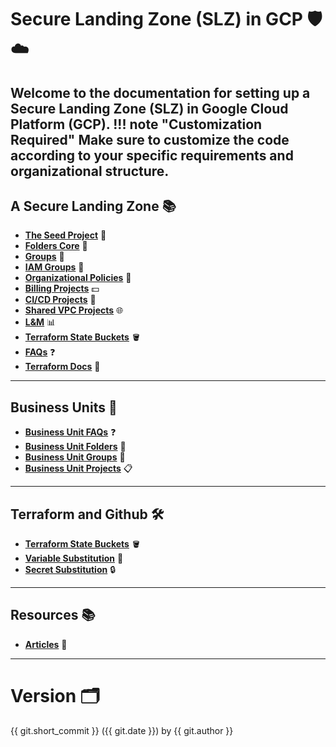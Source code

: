 # Secure Landing Zone (SLZ) in GCP 🛡️☁️

Welcome to the **documentation** for setting up a Secure Landing Zone (SLZ) in Google Cloud Platform (GCP).
!!! note "Customization Required"
    Make sure to customize the code according to your specific requirements and organizational structure.
---

## A Secure Landing Zone 📚

- [**The Seed Project**](./seed.md) 🌱
- [**Folders Core**](./slz-folders-core.md) 📁
- [**Groups**](./slz-groups.md) 👥
- [**IAM Groups**](./slz-groups-iam.md) 🔐
- [**Organizational Policies**](./slz-org-policy.md) 🏢
- [**Billing Projects**](./slz-projects-billing.md) 💵
- [**CI/CD Projects**](./slz-projects-cicd.md) 🔄
- [**Shared VPC Projects**](./slz-projects-sharedvpc.md) 🌐
- [**L&M**](./slz-projects-log-monitor.md) 📊
- [**Terraform State Buckets**](./tfstate-buckets.md) 🪣
- [**FAQs**](./slz-faqs.md) ❓
- [**Terraform Docs**](./tfdocs.md) 📜

---

## Business Units 🏢

- [**Business Unit FAQs**](./bu-faqs.md) ❓
- [**Business Unit Folders**](./bu-folders.md) 📁
- [**Business Unit Groups**](./bu-groups.md) 👥
- [**Business Unit Projects**](./bu-projects.md) 📋

---

## Terraform and Github 🛠️

- [**Terraform State Buckets**](./tfstate-buckets.md) 🪣
- [**Variable Substitution**](./tfstate-buckets.md) 🔄
- [**Secret Substitution**](./tfstate-buckets.md) 🔒

---

## Resources 📚

- [**Articles**](./additional-resources.md#seed) 🌱

---

# Version 🗂️

{{ git.short_commit }} ({{ git.date }}) by {{ git.author }}


